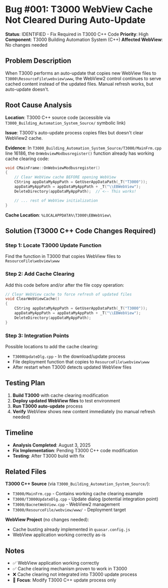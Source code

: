 # Bug #001: T3000 WebView Cache Not Cleared During Auto-Update

**Status**: IDENTIFIED - Fix Required in T3000 C++ Code
**Priority**: High
**Component**: T3000 Building Automation System (C++)
**Affected WebView**: No changes needed

## Problem Description

When T3000 performs an auto-update that copies new WebView files to `T3000\ResourceFile\webview\www`, the WebView2 control continues to serve cached content instead of the updated files. Manual refresh works, but auto-update doesn't.

## Root Cause Analysis

**Location**: T3000 C++ source code (accessible via `T3000_Building_Automation_System_Source/` symbolic link)

**Issue**: T3000's auto-update process copies files but doesn't clear WebView2 cache.

**Evidence**: In `T3000_Building_Automation_System_Source/T3000/MainFrm.cpp` line 16186, the `OnWebviewModbusregister()` function already has working cache clearing code:

```cpp
void CMainFrame::OnWebviewModbusregister()
{
    // Clear WebView cache BEFORE opening WebView
    CString appDataMyAppPath = GetUserAppDataPath(_T("T3000"));
    appDataMyAppPath = appDataMyAppPath + _T("\\EBWebView");
    DeleteDirectory(appDataMyAppPath);  // <-- This works!

    // ... rest of WebView initialization
}
```

**Cache Location**: `%LOCALAPPDATA%\T3000\EBWebView\`

## Solution (T3000 C++ Code Changes Required)

### Step 1: Locate T3000 Update Function
Find the function in T3000 that copies WebView files to `ResourceFile\webview\www`

### Step 2: Add Cache Clearing
Add this code before and/or after the file copy operation:

```cpp
// Clear WebView cache to force refresh of updated files
void ClearWebViewCache()
{
    CString appDataMyAppPath = GetUserAppDataPath(_T("T3000"));
    appDataMyAppPath = appDataMyAppPath + _T("\\EBWebView");
    DeleteDirectory(appDataMyAppPath);
}
```

### Step 3: Integration Points
Possible locations to add the cache clearing:
- `T3000UpdateDlg.cpp` - In the download/update process
- File deployment function that copies to `ResourceFile\webview\www`
- After restart when T3000 detects updated WebView files

## Testing Plan

1. **Build T3000** with cache clearing modification
2. **Deploy updated WebView files** to test environment
3. **Run T3000 auto-update** process
4. **Verify** WebView shows new content immediately (no manual refresh needed)

## Timeline

- **Analysis Completed**: August 3, 2025
- **Fix Implementation**: Pending T3000 C++ code modification
- **Testing**: After T3000 build with fix

## Related Files

**T3000 C++ Source** (via `T3000_Building_Automation_System_Source/`):
- `T3000/MainFrm.cpp` - Contains working cache clearing example
- `T3000/T3000UpdateDlg.cpp` - Update dialog (potential integration point)
- `T3000/BacnetWebView.cpp` - WebView2 management
- `T3000/ResourceFile/webview/www/` - Deployment target

**WebView Project** (no changes needed):
- Cache busting already implemented in `quasar.config.js`
- WebView application working correctly as-is

## Notes

- ✅ WebView application working correctly
- ✅ Cache clearing mechanism proven to work in T3000
- ❌ Cache clearing not integrated into T3000 update process
- 🎯 **Focus**: Modify T3000 C++ update process only
